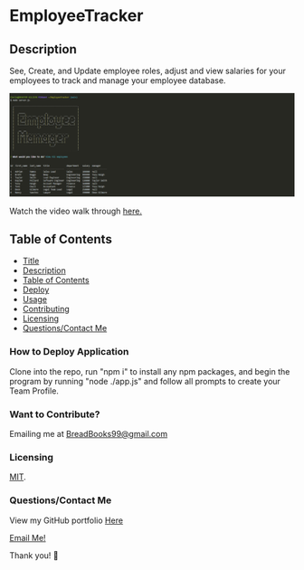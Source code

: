 # EmployeeTracker
## Description
See, Create, and Update employee roles, adjust and view salaries for your employees to track and manage your employee database.

![Preview](./images/preview.png)

Watch the video walk through [here.](https://youtu.be/X2gv7bG78Dg)
## Table of Contents
* [Title](#title)
* [Description](#description)
* [Table of Contents](#table-of-contents)
* [Deploy](#installation-instructions)
* [Usage](#usage)
* [Contributing](#want-to-contribute?)
* [Licensing](#licensing)
* [Questions/Contact Me](#questions/contact-me)


### How to Deploy Application
Clone into the repo, run "npm i" to install any npm packages, and begin the program by running "node ./app.js" and follow all prompts to create your Team Profile.



### Want to Contribute? 
Emailing me at BreadBooks99@gmail.com


### Licensing

[MIT](https://choosealicense.com/licenses/mit).

### Questions/Contact Me
View my GitHub portfolio [Here](https://github.com/BreadBooks)

[Email Me!](mailto:BreadBooks99@gmail.com)

Thank you! :cherry_blossom:
